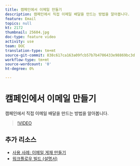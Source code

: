 ```yaml
---
title: 캠페인에서 이메일 만들기
description: 캠페인에서 직접 이메일 배달을 만드는 방법을 알아봅니다.
feature: Email
topics: null
kt: 2172
thumbnail: 25604.jpg
doc-type: feature video
activity: use
team: DOC
translation-type: tm+mt
source-git-commit: 838c617ca163a09fcb57b7b4706433e98869bc3d
workflow-type: tm+mt
source-wordcount: '0'
ht-degree: 0%

---
```



# 캠페인에서 이메일 만들기

캠페인에서 직접 이메일 배달을 만드는 방법을 알아봅니다.

>[!VIDEO](https://video.tv.adobe.com/v/25604?quality=12)

## 추가 리소스

* [사용 사례: 이메일 게재 만들기](https://docs.adobe.com/content/help/ko-KR/campaign-classic/using/designing-content/editing-html-content/use-case--creating-an-email-delivery.html)
* [워크플로우 빌드 (설명서)](https://docs.adobe.com/content/help/ko-KR/campaign-classic/using/automating-with-workflows/general-operation/building-a-workflow.html)
